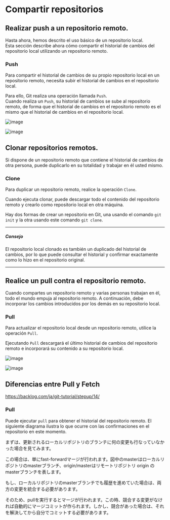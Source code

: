 # Compartir repositorios

## Realizar push a un repositorio remoto.

Hasta ahora, hemos descrito el uso básico de un repositorio local.<br>
Esta sección describe ahora cómo compartir el historial de cambios del repositorio local utilizando un repositorio remoto.

### Push

Para compartir el historial de cambios de su propio repositorio local en un repositorio remoto, necesita subir el historial de cambios en el repositorio local.

Para ello, Git realiza una operación llamada `Push`.<br>
Cuando realiza un `Push`, su historial de cambios se sube al repositorio remoto, de forma que el historial de cambios en el repositorio remoto es el mismo que el historial de cambios en el repositorio local.

![image](https://github.com/itcha-organization/git-tutorial/assets/83223664/93ee162d-34c7-4a56-be7c-2ad54a0a098d)

![image](https://github.com/itcha-organization/git-tutorial/assets/83223664/52c9455d-cc61-4aa5-99a5-d91a10e54c24)

## Clonar repositorios remotos.

Si dispone de un repositorio remoto que contiene el historial de cambios de otra persona, puede duplicarlo en su totalidad y trabajar en él usted mismo.

### Clone

Para duplicar un repositorio remoto, realice la operación `Clone`.

Cuando ejecuta clonar, puede descargar todo el contenido del repositorio remoto y crearlo como repositorio local en otra máquina.

Hay dos formas de crear un repositorio en Git, una usando el comando `git init` y la otra usando este comando `git clone`.

___
##### Consejo
El repositorio local clonado es también un duplicado del historial de cambios, por lo que puede consultar el historial y confirmar exactamente como lo hizo en el repositorio original.
___

## Realice un pull contra el repositorio remoto.

Cuando compartes un repositorio remoto y varias personas trabajan en él, todo el mundo empuja al repositorio remoto.
A continuación, debe incorporar los cambios introducidos por los demás en su repositorio local.

### Pull

Para actualizar el repositorio local desde un repositorio remoto, utilice la operación `Pull`.

Ejecutando `Pull` descargará el último historial de cambios del repositorio remoto e incorporará su contenido a su repositorio local. 

![image](https://github.com/itcha-organization/git-tutorial/assets/83223664/ef14dfa3-6d79-40fd-b0e8-aec3add6eada)

![image](https://github.com/itcha-organization/git-tutorial/assets/83223664/fa274df1-fec6-4445-aadb-d6ba2d965933)



## Diferencias entre Pull y Fetch

https://backlog.com/ja/git-tutorial/stepup/14/

### Pull

Puede ejecutar `pull` para obtener el historial del repositorio remoto. El siguiente diagrama ilustra lo que ocurre con las confirmaciones en el repositorio en este momento.

まずは、更新されるローカルリポジトリのブランチに何の変更も行なっていなかった場合を見てみます。


この場合は、単にfast-forwardマージが行われます。図中のmasterはローカルリポジトリのmasterブランチ、origin/masterはリモートリポジトリ origin のmasterブランチを表します。

もし、ローカルリポジトリのmasterブランチでも履歴を進めていた場合は、両方の変更を統合する必要があります。

そのため、pullを実行するとマージが行われます。この時、競合する変更がなければ自動的にマージコミットが作られます。しかし、競合があった場合は、それを解決してから自分でコミットする必要があります。
